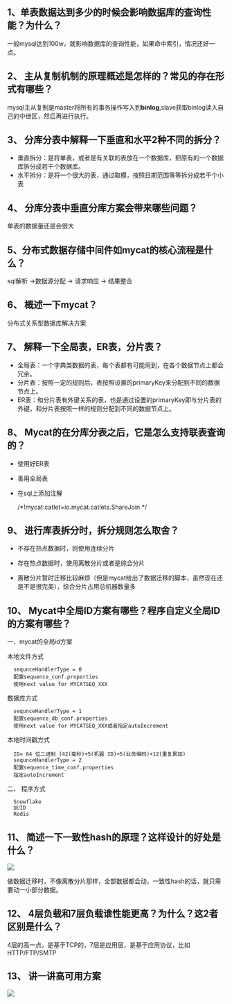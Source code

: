 ## 1、单表数据达到多少的时候会影响数据库的查询性能？为什么？
  一般mysql达到100w，就影响数据库的查询性能，如果命中索引，情况还好一点。
  
## 2、 主从复制机制的原理概述是怎样的？常见的存在形式有哪些？
  mysql主从复制是master将所有的事务操作写入到**binlog**,slave获取binlog读入自己的中继区，然后再进行执行。
  
## 3、 分库分表中解释一下垂直和水平2种不同的拆分？
  * 垂直拆分：是将单表，或者是有关联的表放在一个数据库，把原有的一个数据库拆分成若干个数据库。
  * 水平拆分：是将一个很大的表，通过取模，按照日期范围等等拆分成若干个小表
  
## 4、 分库分表中垂直分库方案会带来哪些问题？
  单表的数据量还是会很大
  
## 5、分布式数据存储中间件如mycat的核心流程是什么？
   sql解析 ->数据源分配 -> 请求响应 -> 结果整合
   
## 6、 概述一下mycat？
  分布式关系型数据库解决方案
  
## 7、 解释一下全局表，ER表，分片表？
  * 全局表：一个字典类数据的表，每个表都有可能用到，在各个数据节点上都会冗余。
  * 分片表：按照一定的规则后，表按照设置的primaryKey来分配到不同的数据节点上。
  * ER表：和分片表有外键关系的表，也是通过设置的primaryKey即与分片表的外键，和分片表按照一样的规则分配到不同的数据节点上。
  
## 8、 Mycat的在分库分表之后，它是怎么支持联表查询的？
  * 使用好ER表
  * 善用全局表
  * 在sql上添加注解
 
 
       /*!mycat:catlet=io.mycat.catlets.ShareJoin */

## 9、 进行库表拆分时，拆分规则怎么取舍？
  * 不存在热点数据时，则使用连续分片
  
  * 存在热点数据时，使用离散分片或者是综合分片
  
  * 离散分片暂时迁移比较麻烦（但是mycat给出了数据迁移的脚本，虽然现在还是不是很完美），综合分片占用总机器数量多

## 10、 Mycat中全局ID方案有哪些？程序自定义全局ID的方案有哪些？
  一、mycat的全局id方案
  
  本地文件方式 
  
      sequnceHandlerType = 0
      配置sequence_conf.properties
      使用next value for MYCATSEQ_XXX
  
  数据库方式
  
      sequnceHandlerType = 1
      配置sequence_db_conf.properties
      使用next value for MYCATSEQ_XXX或者指定autoIncrement
  
  本地时间戳方式
  
      ID= 64 位二进制 (42(毫秒)+5(机器 ID)+5(业务编码)+12(重复累加)
      sequnceHandlerType = 2
      配置sequence_time_conf.properties
      指定autoIncrement
      
  二、 程序方式
  
      Snowflake
      UUID
      Redis
## 11、 简述一下一致性hash的原理？这样设计的好处是什么？
  ![](https://img-blog.csdnimg.cn/20190701222525406.png?x-oss-process=image/watermark,type_ZmFuZ3poZW5naGVpdGk,shadow_10,text_aHR0cHM6Ly9ibG9nLmNzZG4ubmV0L2ppb25nc3VpNzYwNQ==,size_16,color_FFFFFF,t_70)
  
  做数据迁移时，不像离散分片那样，全部数据都会动，一致性hash的话，就只需要动一小部分数据。
  
## 12、 4层负载和7层负载谁性能更高？为什么？这2者区别是什么？
  4层的高一点，是基于TCP的，7层是应用层，是基于应用协议，比如HTTP/FTP/SMTP
  
## 13、 讲一讲高可用方案
  ![](https://img-blog.csdnimg.cn/20190701224331325.png?x-oss-process=image/watermark,type_ZmFuZ3poZW5naGVpdGk,shadow_10,text_aHR0cHM6Ly9ibG9nLmNzZG4ubmV0L2ppb25nc3VpNzYwNQ==,size_16,color_FFFFFF,t_70)
  